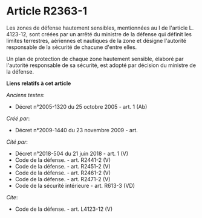 # Article R2363-1

Les zones de défense hautement sensibles, mentionnées au I de l'article L. 4123-12, sont créées par un arrêté du ministre de
la défense qui définit les limites terrestres, aériennes et nautiques de la zone et désigne l'autorité responsable de la
sécurité de chacune d'entre elles. 

Un plan de protection de chaque zone hautement sensible, élaboré par l'autorité responsable de sa sécurité, est adopté par
décision du ministre de la défense.

**Liens relatifs à cet article**

_Anciens textes_:

  - Décret n°2005-1320 du 25 octobre 2005 - art. 1 (Ab)

_Créé par_:

  - Décret n°2009-1440 du 23 novembre 2009 - art.

_Cité par_:

  - Décret n°2018-504 du 21 juin 2018 - art. 1 (V)
  - Code de la défense. - art. R2441-2 (V)
  - Code de la défense. - art. R2451-2 (V)
  - Code de la défense. - art. R2461-2 (V)
  - Code de la défense. - art. R2471-2 (V)
  - Code de la sécurité intérieure - art. R613-3 (VD)

_Cite_:

  - Code de la défense. - art. L4123-12 (V)
